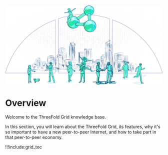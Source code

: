 ![](img/grid_p2p_.png)

# Overview

Welcome to the ThreeFold Grid knowledge base.

In this section, you will learn about the ThreeFold Grid, its features, why it's so important to have a new peer-to-peer Internet, and how to take part in that peer-to-peer economy.

!!!include:grid_toc